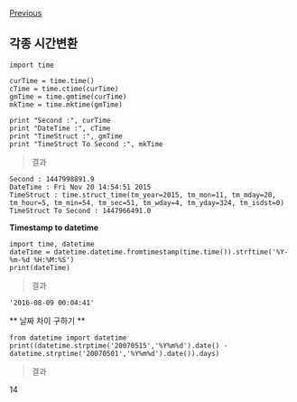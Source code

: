[Previous](..)
## 각종 시간변환
    import time
    
    curTime = time.time()
    cTime = time.ctime(curTime)
    gmTime = time.gmtime(curTime)
    mkTime = time.mktime(gmTime)
    
    print "Second :", curTime
    print "DateTime :", cTime
    print "TimeStruct :", gmTime
    print "TimeStruct To Second :", mkTime

> 결과

    Second : 1447998891.9
    DateTime : Fri Nov 20 14:54:51 2015
    TimeStruct : time.struct_time(tm_year=2015, tm_mon=11, tm_mday=20, tm_hour=5, tm_min=54, tm_sec=51, tm_wday=4, tm_yday=324, tm_isdst=0)
    TimeStruct To Second : 1447966491.0


**Timestamp to datetime**

    import time, datetime
    dateTime = datetime.datetime.fromtimestamp(time.time()).strftime('%Y-%m-%d %H:%M:%S')
    print(dateTime)

> 결과

    '2016-08-09 00:04:41'


** 날짜 차이 구하기 **

    from datetime import datetime
    print((datetime.strptime('20070515','%Y%m%d').date() - datetime.strptime('20070501','%Y%m%d').date()).days)

> 결과

14